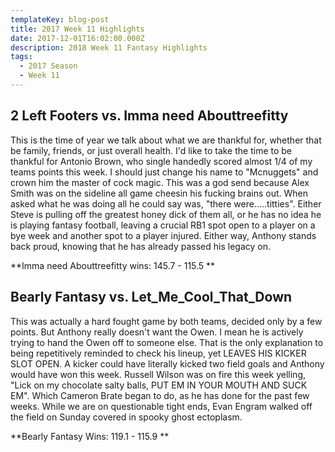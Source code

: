 ```yaml
---
templateKey: blog-post
title: 2017 Week 11 Highlights
date: 2017-12-01T16:02:00.000Z
description: 2018 Week 11 Fantasy Highlights
tags:
  - 2017 Season
  - Week 11
---
```

## 2 Left Footers vs. Imma need Abouttreefitty 



This is the time of year we talk about what we are thankful for, whether that be family, friends, or just overall health. I'd like to take the time to be thankful for Antonio Brown, who single handedly scored almost 1/4 of my teams points this week. I should just change his name to "Mcnuggets" and crown him the master of cock magic. This was a god send because Alex Smith was on the sideline all game cheesin his fucking brains out. When asked what he was doing all he could say was, "there were.....titties". Either Steve is pulling off the greatest honey dick of them all, or he has no idea he is playing fantasy football, leaving a crucial RB1 spot open to a player on a bye week and another spot to a player injured. Either way, Anthony stands back proud, knowing that he has already passed his legacy on. 



**Imma need Abouttreefitty wins: 145.7 - 115.5 **





## Bearly Fantasy vs. Let_Me_Cool_That_Down 



This was actually a hard fought game by both teams, decided only by a few points. But Anthony really doesn't want the Owen. I mean he is actively trying to hand the Owen off to someone else. That is the only explanation to being repetitively reminded to check his lineup, yet LEAVES HIS KICKER SLOT OPEN. A kicker could have literally kicked two field goals and Anthony would have won this week. Russell Wilson was on fire this week yelling, "Lick on my chocolate salty balls, PUT EM IN YOUR MOUTH AND SUCK EM". Which Cameron Brate began to do, as he has done for the past few weeks. While we are on questionable tight ends, Evan Engram walked off the field on Sunday covered in spooky ghost ectoplasm. 



**Bearly Fantasy Wins: 119.1 - 115.9 **
